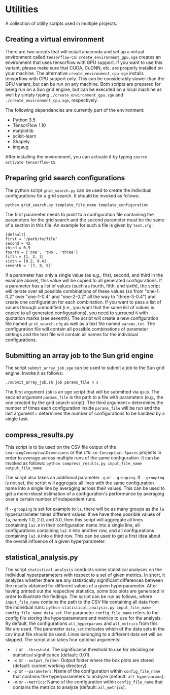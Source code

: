 # Utilities
A collection of utility scripts used in multiple projects.

## Creating a virtual environment

There are two scripts that will install anaconda and set up a virtual environment called `tensorflow-CS`: `create_environment_gpu.sge` creates an environment that uses tensorflow with GPU support. If you want to use this variant, please make sure that CUDA, CuDNN, etc. are properly installed on your machine. The alternative `create_environment_cpu.sge` installs tensorflow with CPU support only. This can be considerably slower than the GPU variant, but can be run on any machine. Both scripts are prepared for being run on a Sun grid engine, but can be executed on a local machine as well by simply typing `./create_environment_gpu.sge` and `./create_environment_cpu.sge`, respectively.

The following dependencies are currently part of the environment:
* Python 3.5
* TensorFlow 1.10
* matplotlib
* scikit-learn
* Shapely
* imgaug

After installing the environment, you can activate it by typing `source activate tensorflow-CS`.


## Preparing grid search configurations

The python script `grid_search.py` can be used to create the individual configurations for a grid search. It should be invoked as follows:

`python grid_search.py template_file_name template_configuration`

The first parameter needs to point to a configuration file containing the parameters for the grid search and the second parameter must be the same of a section in this file. An example for such a file is given by `test.cfg`:

```
[default]
first = '/path/to/file'
second = 42
third = 0.9
fourth = ['one', 'two', 'three']
fifth = [1, 2, 3]
sixth = [0.2, 0.4]
seventh = '[7, 8, 9]'
```

If a parameter has only a single value (as e.g., first, second, and third in the example above), this value will be copied to all generated configurations. If a parameter has a list of values (such as fourth, fifth, and sixth), the script will iterate over all possible combinations of these values (so from "one-1-0.2" over "one-1-0.4" and "one-2-0.2" all the way to "three-3-0.4") and create one configuration for each combination. If you want to pass a list of values through unmodified (i.e., you want that the same list of values is copied to all generated configurations), you need to surround it with quotation marks (see seventh).
The script will create a new configuration file named `grid_search.cfg` as well as a text file named `params.txt`. The configuration file will contain all possible combinations of parameter settings and the text file will contain all names for the individual configurations. 

## Submitting an array job to the Sun grid engine

The script `submit_array_job.sge` can be used to submit a job to the Sun grid engine. Invoke it as follows:

`./submit_array_job.sh job params_file n c`

The first argument `job` is an sge script that will be submitted via `qsub`. The second argument `params_file` is the path to a file with parameters (e.g., the one created by the grid search script). The third argument `n` determines the number of times each configuration inside `params_file` will be run and the last argument `c` determines the number of configurations to be handled by a single task.

## compress_results.py

This script is to be used on the CSV file output of the `LearningConceptualDimensions` or the `LTN-in-Conceptual-Spaces` projects in order to average across multiple runs of the same configuration. It can be invoked as follows:
```python compress_results.py input_file_name output_file_name```

The script also takes an additional parameter `-g` or `--grouping`. If `--grouping` is not set, the script will aggregate all lines with the same configuration name into a single line by averaging across their values. This can be used to get a more robust estimation of a configuration's performance by averaging over a certain number of independent runs.

If `--grouping` is set for example to `la`, there will be as many groups as the `la` hyperparameter takes different values. If we have three possible values of `la`, namely 1.0, 2.0, and 3.0, then this script will aggregate all lines containing `la1.0` in their configuration name into a single line, all configurations containing `la2.0` into another row, and all configurations containing `la3.0` into a third row. This can be used to get a first idea about the overall influence of a given hyperparameter.


## statistical_analysis.py

The script `statistical_analysis` conducts some statistical analyses on the individual hyperparameters with respect to a set of given metrics. In short, it analyzes whether there are any statistically significant differences between the results obtained for different values of a given hyperparameter. After having printed out the respective statistics, some box plots are generated in order to illustrate the findings. The script can be run as follows, where `input_file_name` contains the path to the CSV file containing all data from the individual runs:
```python statistical_analysis.py input_file_name config_file_name data_set```
The parameter `config_file_name` refers to the config file storing the hyperparameters and metrics to use for the analysis. By default, the configurations `all_hyperparams` and `all_metrics` from this file are used. The parameter `data_set` indicates which of the data sets in the csv input file should be used. Lines belonging to a different data set will be skipped. The script also takes four optional arguments:
- `-t` or `--threshold`: The significance threshold to use for deciding on statistical significance (default: 0.01).
- `-o` or `--output_folder`: Output folder where the box plots are stored (default: current working directory).
- `-p` or `--parameters`: Name of the configuration within `config_file_name` that contains the hyperparameters to analyze (default: `all_hyperparams`).
- `-m` or `--metrics`: Name of the configuration within `config_file_name` that contains the metrics to analyze (default: `all_metrics`).
